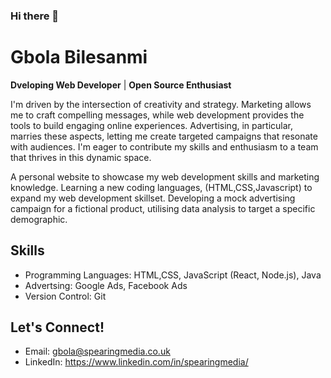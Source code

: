 ### Hi there 👋

# Gbola Bilesanmi
**Dveloping Web Developer** | **Open Source Enthusiast**

I'm driven by the intersection of creativity and strategy.  Marketing allows me to craft compelling messages, while web development provides the tools to build engaging online experiences.  Advertising, in particular, marries these aspects, letting me create targeted campaigns that resonate with audiences.  I'm eager to contribute my skills and enthusiasm to a team that thrives in this dynamic space.

A personal website to showcase my web development skills and marketing knowledge. 
Learning a new coding languages, (HTML,CSS,Javascript) to expand my web development skillset.
Developing a mock advertising campaign for a fictional product, utilising data analysis to target a specific demographic. 

## Skills

* Programming Languages: HTML,CSS, JavaScript (React, Node.js), Java
* Advertsing: Google Ads, Facebook Ads
* Version Control: Git

## Let's Connect!

* Email: gbola@spearingmedia.co.uk
* LinkedIn: https://www.linkedin.com/in/spearingmedia/




<!--
**gbolab2000/gbolab2000** is a ✨ _special_ ✨ repository because its `README.md` (this file) appears on your GitHub profile.

Here are some ideas to get you started:

- 🔭 I’m currently working on ...
- 🌱 I’m currently learning ...
- 👯 I’m looking to collaborate on ...
- 🤔 I’m looking for help with ...
- 💬 Ask me about ...
- 📫 How to reach me: ...
- 😄 Pronouns: ...
- ⚡ Fun fact: ...
-->
